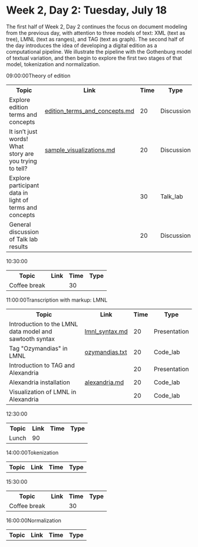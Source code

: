 # Week 2, Day 2: Tuesday, July 18
The first half of Week 2, Day 2 continues the focus on document modeling from the previous day, with attention to three models of text: XML (text as tree), LMNL (text as ranges), and TAG (text as graph). The second half of the day introduces the idea of developing a digital edition as a computational pipeline. We illustrate the pipeline with the Gothenburg model of textual variation, and then begin to explore the first two stages of that model, tokenization and normalization.
<td>09:00:00</td><td>Theory of edition</td><table><tr><th>Topic</th><th>Link</th><th>Time</th><th>Type</th></tr><tr><td>Explore edition terms and concepts</td><td><a href="edition_terms_and_concepts.md">edition_terms_and_concepts.md</a></td><td>20</td><td>Discussion</td></tr><tr><td>It isn’t just words! What story are you trying to tell?</td><td><a href="sample_visualizations.md">sample_visualizations.md</a></td><td>20</td><td>Discussion</td></tr><tr><td>Explore participant data in light of terms and concepts</td><td><a href=""></a></td><td>30</td><td>Talk_lab</td></tr><tr><td>General discussion of Talk lab results</td><td><a href=""></a></td><td>20</td><td>Discussion</td></tr></table>
<td>10:30:00</td><td></td><table><tr><th>Topic</th><th>Link</th><th>Time</th><th>Type</th></tr><tr><td>Coffee break</td><td><a href=""></a></td><td>30</td><td></td></tr></table>
<td>11:00:00</td><td>Transcription with markup: LMNL</td><table><tr><th>Topic</th><th>Link</th><th>Time</th><th>Type</th></tr><tr><td>Introduction to the LMNL data model and sawtooth syntax</td><td><a href="lmnl_syntax.md">lmnl_syntax.md</a></td><td>20</td><td>Presentation</td></tr><tr><td>Tag "Ozymandias" in LMNL</td><td><a href="ozymandias.txt">ozymandias.txt</a></td><td>20</td><td>Code_lab</td></tr><tr><td>Introduction to TAG and Alexandria</td><td><a href=""></a></td><td>20</td><td>Presentation</td></tr><tr><td>Alexandria installation</td><td><a href="alexandria.md">alexandria.md</a></td><td>20</td><td>Code_lab</td></tr><tr><td>Visualization of LMNL in Alexandria</td><td><a href=""></a></td><td>20</td><td>Code_lab</td></tr></table>
<td>12:30:00</td><td></td><table><tr><th>Topic</th><th>Link</th><th>Time</th><th>Type</th></tr><tr><td>Lunch</td><td>90</td><td></td></tr></table>
<td>14:00:00</td><td>Tokenization</td><table><tr><th>Topic</th><th>Link</th><th>Time</th><th>Type</th></tr></table>
<td>15:30:00</td><td></td><table><tr><th>Topic</th><th>Link</th><th>Time</th><th>Type</th></tr><tr><td>Coffee break</td><td><a href=""></a></td><td>30</td><td></td></tr></table>
<td>16:00:00</td><td>Normalization</td><table><tr><th>Topic</th><th>Link</th><th>Time</th><th>Type</th></tr></table>
